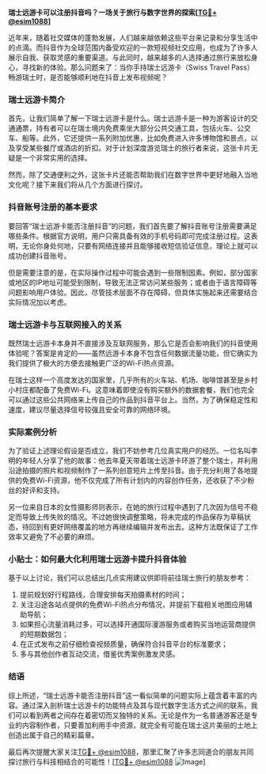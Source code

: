 **瑞士远游卡可以注册抖音吗？一场关于旅行与数字世界的探索[[TG💪+ @esim1088](https://t.me/s/esim1088)]**

近年来，随着社交媒体的蓬勃发展，人们越来越依赖这些平台来记录和分享生活中的点滴。而抖音作为全球范围内备受欢迎的一款短视频社交应用，也成为了许多人展示自我、获取灵感的重要渠道。与此同时，越来越多的人选择通过旅行来放松身心，寻找新的体验。那么问题来了：当你手持瑞士远游卡（Swiss Travel Pass）畅游瑞士时，是否能够顺利地在抖音上发布视频呢？

### 瑞士远游卡简介

首先，让我们简单了解一下瑞士远游卡是什么。瑞士远游卡是一种为游客设计的交通通票，持有者可以在瑞士境内免费乘坐大部分公共交通工具，包括火车、公交车、船等。此外，它还提供一系列附加优惠，比如免费进入许多博物馆和景点，以及享受某些餐厅或酒店的折扣。对于计划深度游览瑞士的旅行者来说，这张卡片无疑是一个非常实用的选择。

然而，除了交通便利之外，这张卡片还能否帮助我们在数字世界中更好地融入当地文化呢？接下来我们将从几个方面进行探讨。

### 抖音账号注册的基本要求

要回答“瑞士远游卡能否注册抖音”的问题，我们首先要了解抖音账号注册需要满足哪些条件。根据官方说明，用户只需具备有效的手机号码即可完成注册过程。这表明，无论你身处何地，只要有网络连接并且能够接收短信验证信息，理论上就可以成功创建抖音账号。

但是需要注意的是，在实际操作过程中可能会遇到一些限制因素。例如，部分国家或地区的IP地址可能受到限制，导致无法正常访问某些服务；或者由于语言障碍等问题影响用户体验。因此，尽管技术层面不存在障碍，但具体实施起来还需要结合实际情况加以考虑。

### 瑞士远游卡与互联网接入的关系

既然瑞士远游卡本身并不直接涉及互联网服务，那么它是否会影响我们的抖音使用体验呢？答案是肯定的——虽然远游卡本身不包含任何数据流量功能，但它确实为我们提供了极大的方便去接触更广泛的Wi-Fi热点资源。

在瑞士这样一个高度发达的国家里，几乎所有的火车站、机场、咖啡馆甚至是乡村小村庄都配备了免费Wi-Fi。这意味着即使没有购买额外的数据套餐，我们也完全可以通过这些公共网络来上传自己的作品到抖音平台上。当然，为了确保稳定性和速度，建议尽量选择信号较强且安全可靠的网络环境。

### 实际案例分析

为了验证上述理论假设是否成立，我们不妨参考几位真实用户的经历。一位名叫李明的年轻人分享了他的故事：他去年夏天带着瑞士远游卡环游了整个瑞士，并利用沿途拍摄的照片和视频制作了一系列创意短片上传至抖音。由于充分利用了各地提供的免费Wi-Fi资源，他不仅完成了所有计划内的内容创作任务，还收获了不少粉丝的好评和支持。

另一位来自日本的女性摄影师则表示，在她的旅行过程中遇到了几次因为信号不稳定而导致上传失败的情况。不过她很快调整策略，将未完成的作品保存为草稿状态，待回到有更好网络覆盖的地方再继续编辑并发布出去。这种方法既保证了工作效率又避免了不必要的麻烦。

### 小贴士：如何最大化利用瑞士远游卡提升抖音体验

基于以上讨论，我们可以总结出几点实用建议供即将前往瑞士旅行的朋友参考：

1. 提前规划好行程路线，合理安排每天拍摄素材的时间；
2. 关注沿途各站点提供的免费Wi-Fi热点分布情况，并提前下载相关地图应用辅助导航；
3. 如果担心流量消耗过多，可以选择开通国际漫游服务或者购买当地运营商提供的短期数据包；
4. 在正式发布之前仔细检查视频质量，确保符合抖音平台的标准要求；
5. 多与其他创作者互动交流，借鉴优秀案例激发灵感。

### 结语

综上所述，“瑞士远游卡能否注册抖音”这一看似简单的问题实际上蕴含着丰富的内容。通过深入剖析瑞士远游卡的功能特点及其与现代数字生活方式之间的联系，我们可以看到两者之间存在着密切而又独特的关系。无论是作为一名普通游客还是专业的内容制作者，只要善加利用手中资源，就完全有可能在瑞士这片美丽的土地上创造出属于自己的精彩篇章。

最后再次提醒大家关注[TG💪+ @esim1088](https://t.me/s/esim1088)，那里汇聚了许多志同道合的朋友共同探讨旅行与科技相结合的可能性！[[TG💪+ @esim1088](https://t.me/s/esim1088) ![Image](https://i.postimg.cc/4NQfJmqS/Snipaste-2025-05-13-00-14-12.png)]